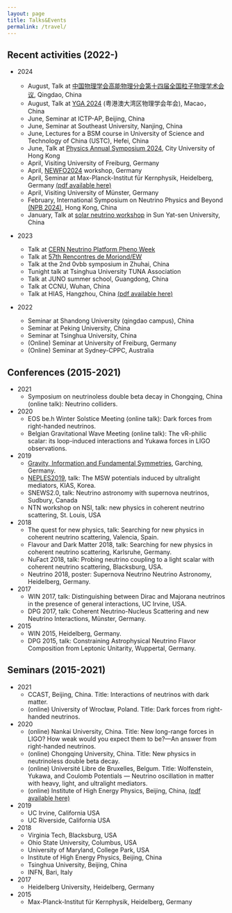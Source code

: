 ```yaml
---
layout: page
title: Talks&Events
permalink: /travel/
---
```

## Recent activities (2022-)

 - 2024
	- August, Talk at [中国物理学会高能物理分会第十四届全国粒子物理学术会议](https://indico.ihep.ac.cn/event/21331/), Qingdao, China
	- August, Talk at [YGA 2024](https://yga2024.scimeeting.cn/en/web/index/21674) (粤港澳大湾区物理学会年会), Macao， China
	- June, Seminar at ICTP-AP, Beijing, China
	- June, Seminar at Southeast University, Nanjing, China
	- June, Lectures for a BSM course in University of Science and Technology of China (USTC), Hefei, China
	- June, Talk at [Physics Annual Symposium 2024](https://www.cityu.edu.hk/phy/index.php/node/3441), City University of Hong Kong
	- April, Visiting University of Freiburg, Germany
	- April, [NEWFO2024](https://indico.cern.ch/event/1339497/) workshop, Germany
	- April, Seminar at Max-Planck-Institut für Kernphysik, Heidelberg, Germany [(pdf available here)](/files/nu-forces-talk.pdf)
	- April, Visiting University of Münster, Germany
	- February, International Symposium on Neutrino Physics and Beyond [(NPB 2024)](https://indico.ihep.ac.cn/event/20514/), Hong Kong, China
	- January, Talk at [solar neutrino workshop](https://indico.ihep.ac.cn/event/21371/) in Sun Yat-sen University, China
 - 2023
	- Talk at [CERN Neutrino Platform Pheno Week](https://indico.cern.ch/event/1210319/)
	- Talk at [57th Rencontres de Moriond/EW](https://moriond.in2p3.fr/2023/EW/)
	- Talk at the 2nd 0vbb symposium in Zhuhai, China
	- Tunight talk at Tsinghua University TUNA Association
	- Talk at JUNO summer school, Guangdong, China
	- Talk at CCNU, Wuhan, China
	- Talk at HIAS, Hangzhou, China [(pdf available here)](/files/main-dilution-resistant.pdf)

 - 2022
	- Seminar at Shandong University (qingdao campus), China
	- Seminar at Peking University, China
	- Seminar at Tsinghua University, China
	- (Online) Seminar at University of Freiburg, Germany
	- (Online) Seminar at Sydney-CPPC, Australia

## Conferences (2015-2021)
 - 2021
	- Symposium on neutrinoless double beta decay in Chongqing, China (online talk): Neutrino colliders.
 - 2020 
	- EOS be.h Winter Solstice Meeting (online talk): Dark forces from right-handed neutrinos. 
	- Belgian Gravitational Wave Meeting (online talk): The νR-philic scalar: its loop-induced interactions and Yukawa forces in LIGO observations.
 - 2019
	- [Gravity, Information and Fundamental Symmetries](https://www.mpi-hd.mpg.de/lin/events/ra-workshop/),  Garching, Germany.
	- [NEPLES2019](http://events.kias.re.kr/h/NEPLES2019/), talk: The MSW potentials induced by ultralight mediators, KIAS, Korea. 
	- SNEWS2.0, talk: Neutrino astronomy with supernova neutrinos, Sudbury,
Canada
	- NTN workshop on NSI, talk: new physics in coherent neutrino scattering, St.
Louis, USA
 - 2018
	- The quest for new physics, talk: Searching for new physics in coherent
neutrino scattering, Valencia, Spain.
	- Flavour and Dark Matter 2018, talk: Searching for new physics in coherent
neutrino scattering, Karlsruhe, Germany.
	- NuFact 2018, talk: Probing neutrino coupling to a light scalar with coherent
neutrino scattering, Blacksburg, USA.
	- Neutrino 2018, poster: Supernova Neutrino Neutrino Astronomy, Heidelberg,
Germany.
 - 2017
	- WIN 2017, talk: Distinguishing between Dirac and Majorana neutrinos in the
presence of general interactions, UC Irvine, USA.
	- DPG 2017, talk: Coherent Neutrino-Nucleus Scattering and new Neutrino
Interactions, Münster, Germany.
 - 2015
	- WIN 2015, Heidelberg, Germany.
	- DPG 2015, talk: Constraining Astrophysical Neutrino Flavor Composition
from Leptonic Unitarity, Wuppertal, Germany.

## Seminars (2015-2021)
 - 2021
	- CCAST, Beijing, China. Title: Interactions of neutrinos with dark matter.
	- (online) University of Wrocław, Poland. Title: Dark forces from right-handed neutrinos. 
 - 2020
	- (online) Nankai University, China. Title: New long-range forces in LIGO? How weak would you expect them to be?—An answer from right-handed neutrinos.
	- (online) Chongqing University, China. Title: New physics in neutrinoless double beta decay. 
	- (online) Université Libre de Bruxelles, Belgum. Title: Wolfenstein, Yukawa, and Coulomb Potentials — Neutrino oscillation in matter with heavy, light, and ultralight mediators.
	- (online) Institute of High Energy Physics, Beijing, China, [(pdf available here)](/files/ultra_light_Xu.pdf)
 - 2019
	- UC Irvine, California USA
	- UC Riverside, California USA
 - 2018 
	- Virginia Tech, Blacksburg, USA
	- Ohio State University, Columbus, USA
	- University of Maryland, College Park, USA
	- Institute of High Energy Physics, Beijing, China
	- Tsinghua University, Beijing, China
	- INFN, Bari, Italy
 - 2017 
	- Heidelberg University, Heidelberg, Germany
 - 2015 
	- Max-Planck-Institut für Kernphysik, Heidelberg, Germany










